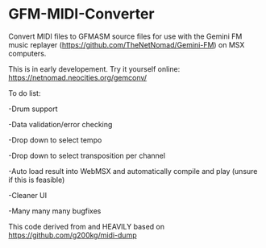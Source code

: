 # GFM-MIDI-Converter
Convert MIDI files to GFMASM source files for use with the Gemini FM music replayer (https://github.com/TheNetNomad/Gemini-FM) on MSX computers. 

This is in early developement. Try it yourself online: https://netnomad.neocities.org/gemconv/

To do list:

-Drum support

-Data validation/error checking

-Drop down to select tempo

-Drop down to select transposition per channel

-Auto load result into WebMSX and automatically compile and play (unsure if this is feasible)

-Cleaner UI

-Many many many bugfixes

This code derived from and HEAVILY based on https://github.com/g200kg/midi-dump
